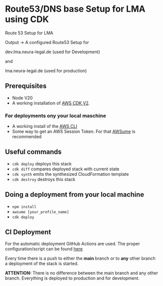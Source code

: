 # Route53/DNS base Setup for LMA using CDK

Route 53 Setup for LMA

Output -> A configured Route53 Setup for

dev.lma.neura-legal.de (used for Development)

and

lma.neura-legal.de (used for production)

## Prerequisites

* Node V20
* A working installation of [AWS CDK V2](https://aws.amazon.com/cdk/).

### For deployments ony your local maschine

* A working install of the [AWS CLI](https://aws.amazon.com/cli/)
* Some way to get an AWS Session Token. For that [AWSume](https://awsu.me) is recommended

## Useful commands

* `cdk deploy`      deploys this stack
* `cdk diff`        compares deployed stack with current state
* `cdk synth`       emits the synthesized CloudFormation template
* `cdk destroy`     destroys this stack

## Doing a deployment from your local machine

- ```npm install```
- ```awsume [your_profile_name]```
- ```cdk deploy```

## CI Deployment

For the automatic deployment GitHub Actions are used. The proper configuration/script can be found [here](.github/workflows/ci.yml)

Every time there is a push to either the **main** branch or to **any** other branch a deployment of the stack is started.

**ATTENTION:** There is no difference between the main branch and any other branch. Everything is deployed to production and for development.  
